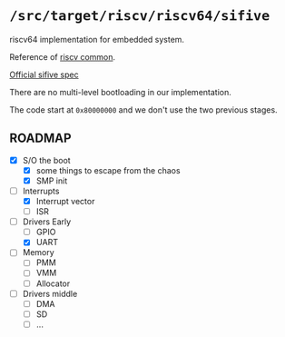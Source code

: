 `/src/target/riscv/riscv64/sifive`
=================================

riscv64 implementation for embedded system.

Reference of [riscv common](../../README.md).

[Official sifive spec](https://sifive.cdn.prismic.io/sifive%2F834354f0-08e6-423c-bf1f-0cb58ef14061_fu540-c000-v1.0.pdf)

There are no multi-level bootloading in our implementation.

The code start at `0x80000000` and we don't use the two previous stages.

## ROADMAP

- [X] S/O the boot
  - [X] some things to escape from the chaos
  - [X] SMP init
- [ ] Interrupts
  - [X] Interrupt vector
  - [ ] ISR
- [ ] Drivers Early
  - [ ] GPIO
  - [X] UART
- [ ] Memory
  - [ ] PMM
  - [ ] VMM
  - [ ] Allocator
- [ ] Drivers middle
  - [ ] DMA
  - [ ] SD
  - [ ] ...